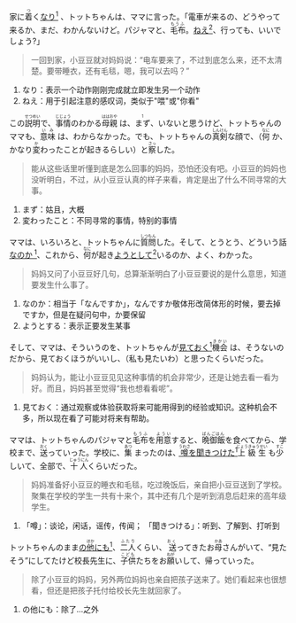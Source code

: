 家に<ruby>着<rt>つ</rt></ruby>く<u>なり<sup>1</sup></u>
、トットちゃんは、ママに言った。「電車が来るの、どうやって来るか、まだ、わかんないけど。パジャマと、<ruby>毛布<rt>
もうふ</rt></ruby>。<u>ねえ<sup>2</sup></u>、行っても、いいでしょう?」

> 一回到家，小豆豆就对妈妈说：“电车要来了，不过到底怎么来，还不太清楚。要带睡衣，还有毛毯，嗯，我可以去吗？”

1. なり：表示一个动作刚刚完成就立即发生另一个动作
2. ねえ：用于引起注意的感叹词，类似于"喂"或"你看"

この<ruby>説明<rt>せつめい</rt></ruby>で、<ruby>事情<rt>じじょう</rt></ruby>のわかる<ruby>母親<rt>ははおや</rt></ruby>
は、<ruby>まず<rt>1</rt></ruby>、いないと思うけど、トットちゃんのママも、<ruby>意味<rt>いみ</rt></ruby>
は、わからなかった。でも、トットちゃんの<ruby>真剣<rt>しんけん</rt></ruby>な顔で、（<ruby>何<rt>なに</rt></ruby>
か、かなり<ruby>変<rt>か</rt></ruby>わったことが起きるらしい）と<ruby>察<rt>さっ</rt></ruby>した。

> 能从这些话里听懂到底是怎么回事的妈妈，恐怕还没有吧。小豆豆的妈妈也没听明白，不过，从小豆豆认真的样子来看，肯定是出了什么不同寻常的大事。

1. まず：姑且，大概
2. 変わったこと：不同寻常的事情，特别的事情

ママは、いろいろと、トットちゃんに<ruby>質問<rt>しつもん</rt></ruby>した。そして、とうとう、どういう話<u>なのか<sup>
1</sup></u>、これから、<ruby>何<rt>なに</rt></ruby>が起き<u>ようとして<sup>2</sup></u>いるのか、よく、わかった。

> 妈妈又问了小豆豆好几句，总算渐渐明白了小豆豆要说的是什么意思，知道要发生什么事了。

1. なのか：相当于「なんですか」，なんですか敬体形改简体形的时候，要去掉ですか，但是在疑问句中，か要保留
2. ようとする：表示正要发生某事

そして、ママは、そういうのを、トットちゃんが<u>見ておく<sup>1</sup></u><ruby>機会<rt>きかい</rt></ruby>
は、そうないのだから、見ておくほうがいいし、（私も見たいわ）と思ったくらいだった。

> 妈妈认为，能让小豆豆见见这种事情的机会非常少，还是让她去看一看为好。而且，妈妈甚至觉得“我也想看看呢”。

1. 見ておく：通过观察或体验获取将来可能用得到的经验或知识。这种机会不多，所以现在看了可能对将来有帮助。

ママは、トットちゃんのパジャマと<ruby>毛布<rt>もうふ</rt></ruby>を<ruby>用意<rt>ようい</rt></ruby>すると、<ruby>晩御飯<rt>
ばんごはん</rt></ruby>を食べてから、学校まで、<ruby>送<rt>おく</rt></ruby>っていった。学校に、<ruby>集<rt>あつ</rt></ruby>
まったのは、<u><ruby>噂<rt>うわさ</rt></ruby>を聞きつけた<sup>1</sup></u><ruby>上級生<rt>じょうきゅうせい</rt></ruby>
も<ruby>少<rt>すこ</rt></ruby>しいて、全部で、<ruby>十人<rt>じゅうにん</rt></ruby>くらいだった。

> 妈妈准备好小豆豆的睡衣和毛毯，吃过晚饭后，亲自把小豆豆送到了学校。聚集在学校的学生一共有十来个，其中还有几个是听到消息后赶来的高年级学生。

1. 「噂」：谈论，闲话，谣传，传闻； 「聞きつける」：听到、了解到、打听到

トットちゃんのまま<u>の<ruby>他<rt>ほか</rt></ruby>にも<sup>1</sup></u>、<ruby>二人<rt>ふたり</rt></ruby>くらい、<ruby>
送<rt>おく</rt></ruby>ってきたお<ruby>母<rt>かあ</rt></ruby>さんがいて、“見たそう”にしてたけど校長先生に、<ruby>子供<rt>
こども</rt></ruby>たちをお<ruby>願<rt>ねが</rt></ruby>いして、帰っていった。

> 除了小豆豆的妈妈，另外两位妈妈也亲自把孩子送来了。她们看起来也很想看，但还是把孩子托付给校长先生就回家了。

1. の他にも：除了...之外













